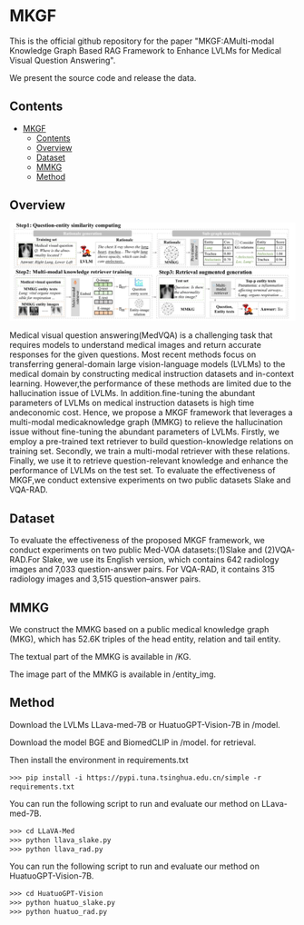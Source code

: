 # MKGF
This is the official github repository for the paper "MKGF:AMulti-modal Knowledge Graph Based RAG Framework to Enhance LVLMs for Medical Visual Question Answering".

We present the source code and release the data.

## Contents

- [MKGF](#MKGF)
  - [Contents](#Contents)
  - [Overview](#Overview)
  - [Dataset](#Dataset)
  - [MMKG](#MMKG)
  - [Method](#Method)

## Overview
![MKFG](https://raw.githubusercontent.com/ehnal/MKGF/main/MKFG.jpg)

Medical visual question answering(MedVQA) is a challenging task that requires models to understand medical images and return accurate responses for the given questions. Most recent methods focus on transferring general-domain large vision-language models (LVLMs) to the medical domain by constructing medical instruction datasets and in-context learning. However,the performance of these methods are limited due to the hallucination issue of LVLMs. In addition.fine-tuning the abundant parameters of LVLMs on medical instruction datasets is high time andeconomic cost. Hence, we propose a MKGF framework that leverages a multi-modal medicaknowledge graph (MMKG) to relieve the hallucination issue without fine-tuning the abundant parameters of LVLMs. Firstly, we employ a pre-trained text retriever to build question-knowledge relations on training set. Secondly, we train a multi-modal retriever with these relations. Finally, we use it to retrieve question-relevant knowledge and enhance the performance of LVLMs on the test set. To evaluate the effectiveness of MKGF,we conduct extensive experiments on two public datasets Slake and VQA-RAD.

## Dataset
To evaluate the effectiveness of the proposed MKGF framework, we conduct experiments on two public Med-VOA datasets:(1)Slake and (2)VQA-RAD.For Slake, we use its English version, which contains 642 radiology images and 7,033 question-answer pairs. For VQA-RAD, it contains 315 radiology images and 3,515 question–answer pairs.

## MMKG
We construct the MMKG based on a public medical knowledge graph (MKG), which has 52.6K triples of the head entity, relation and tail entity. 

The textual part of the MMKG is available in /KG.

The image part of the MMKG is available in /entity_img.

## Method
Download the LVLMs LLava-med-7B or HuatuoGPT-Vision-7B in /model. 

Download the model BGE and BiomedCLIP in /model. for retrieval.

Then install the environment in requirements.txt
```
>>> pip install -i https://pypi.tuna.tsinghua.edu.cn/simple -r requirements.txt
```

You can run the following script to run and evaluate our method on LLava-med-7B.
```
>>> cd LLaVA-Med
>>> python llava_slake.py
>>> python llava_rad.py
```

You can run the following script to run and evaluate our method on HuatuoGPT-Vision-7B.
```
>>> cd HuatuoGPT-Vision
>>> python huatuo_slake.py
>>> python huatuo_rad.py
```



